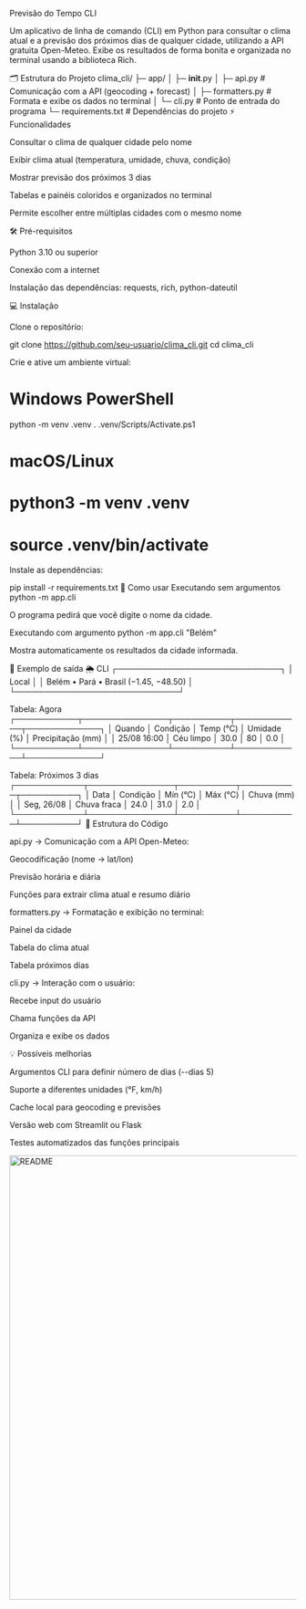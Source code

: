 Previsão do Tempo CLI




Um aplicativo de linha de comando (CLI) em Python para consultar o clima atual e a previsão dos próximos dias de qualquer cidade, utilizando a API gratuita Open-Meteo.
Exibe os resultados de forma bonita e organizada no terminal usando a biblioteca Rich.

🗂 Estrutura do Projeto
clima_cli/
├─ app/
│  ├─ __init__.py
│  ├─ api.py           # Comunicação com a API (geocoding + forecast)
│  ├─ formatters.py    # Formata e exibe os dados no terminal
│  └─ cli.py           # Ponto de entrada do programa
└─ requirements.txt    # Dependências do projeto
⚡ Funcionalidades

Consultar o clima de qualquer cidade pelo nome

Exibir clima atual (temperatura, umidade, chuva, condição)

Mostrar previsão dos próximos 3 dias

Tabelas e painéis coloridos e organizados no terminal

Permite escolher entre múltiplas cidades com o mesmo nome

🛠 Pré-requisitos

Python 3.10 ou superior

Conexão com a internet

Instalação das dependências: requests, rich, python-dateutil

💻 Instalação

Clone o repositório:

git clone https://github.com/seu-usuario/clima_cli.git
cd clima_cli

Crie e ative um ambiente virtual:

# Windows PowerShell
python -m venv .venv
. .venv/Scripts/Activate.ps1


# macOS/Linux
# python3 -m venv .venv
# source .venv/bin/activate

Instale as dependências:

pip install -r requirements.txt
🚀 Como usar
Executando sem argumentos
python -m app.cli

O programa pedirá que você digite o nome da cidade.

Executando com argumento
python -m app.cli "Belém"

Mostra automaticamente os resultados da cidade informada.

📝 Exemplo de saída
🌦️ CLI
┌─────────────────────────────┐
│ Local                       │
│ Belém • Pará • Brasil (−1.45, −48.50) │
└─────────────────────────────┘


Tabela: Agora
┌───────────┬───────────────┬──────────┬────────────┬─────────────┐
│ Quando    │ Condição      │ Temp (°C) │ Umidade (%) │ Precipitação (mm) │
│ 25/08 16:00 │ Céu limpo   │ 30.0      │ 80         │ 0.0          │
└───────────┴───────────────┴──────────┴────────────┴─────────────┘


Tabela: Próximos 3 dias
┌────────────┬───────────────┬──────────┬──────────┬──────────┐
│ Data       │ Condição      │ Mín (°C) │ Máx (°C) │ Chuva (mm) │
│ Seg, 26/08 │ Chuva fraca   │ 24.0      │ 31.0     │ 2.0       │
└────────────┴───────────────┴──────────┴──────────┴──────────┘
🔧 Estrutura do Código

api.py → Comunicação com a API Open-Meteo:

Geocodificação (nome → lat/lon)

Previsão horária e diária

Funções para extrair clima atual e resumo diário

formatters.py → Formatação e exibição no terminal:

Painel da cidade

Tabela do clima atual

Tabela próximos dias

cli.py → Interação com o usuário:

Recebe input do usuário

Chama funções da API

Organiza e exibe os dados

💡 Possíveis melhorias

Argumentos CLI para definir número de dias (--dias 5)

Suporte a diferentes unidades (°F, km/h)

Cache local para geocoding e previsões

Versão web com Streamlit ou Flask

Testes automatizados das funções principais

<img width="1561" height="779" alt="README" src="https://github.com/user-attachments/assets/83aabfaa-279d-43bd-9b62-9c8350269166" />


